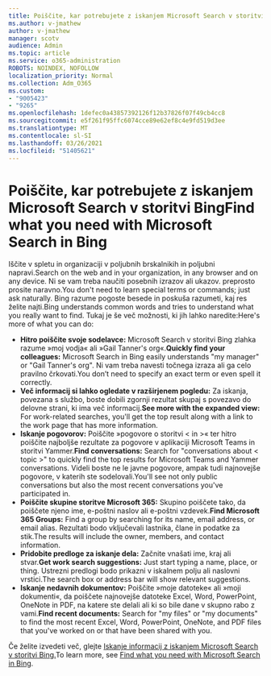 ```yaml
---
title: Poiščite, kar potrebujete z iskanjem Microsoft Search v storitvi Bing
ms.author: v-jmathew
author: v-jmathew
manager: scotv
audience: Admin
ms.topic: article
ms.service: o365-administration
ROBOTS: NOINDEX, NOFOLLOW
localization_priority: Normal
ms.collection: Adm_O365
ms.custom:
- "9005423"
- "9265"
ms.openlocfilehash: 1defec0a43857392126f12b37826f07f49cb4cc8
ms.sourcegitcommit: e5f261f95ffc6074cce89e62ef8c4e9fd519d3ee
ms.translationtype: MT
ms.contentlocale: sl-SI
ms.lasthandoff: 03/26/2021
ms.locfileid: "51405621"
---
```

# <a name="find-what-you-need-with-microsoft-search-in-bing"></a><span data-ttu-id="01f53-102">Poiščite, kar potrebujete z iskanjem Microsoft Search v storitvi Bing</span><span class="sxs-lookup"><span data-stu-id="01f53-102">Find what you need with Microsoft Search in Bing</span></span>

<span data-ttu-id="01f53-103">Iščite v spletu in organizaciji v poljubnih brskalnikih in poljubni napravi.</span><span class="sxs-lookup"><span data-stu-id="01f53-103">Search on the web and in your organization, in any browser and on any device.</span></span> <span data-ttu-id="01f53-104">Ni se vam treba naučiti posebnih izrazov ali ukazov. preprosto prosite naravno.</span><span class="sxs-lookup"><span data-stu-id="01f53-104">You don't need to learn special terms or commands; just ask naturally.</span></span> <span data-ttu-id="01f53-105">Bing razume pogoste besede in poskuša razumeti, kaj res želite najti.</span><span class="sxs-lookup"><span data-stu-id="01f53-105">Bing understands common words and tries to understand what you really want to find.</span></span> <span data-ttu-id="01f53-106">Tukaj je še več možnosti, ki jih lahko naredite:</span><span class="sxs-lookup"><span data-stu-id="01f53-106">Here's more of what you can do:</span></span>

- <span data-ttu-id="01f53-107">**Hitro poiščite svoje sodelavce:** Microsoft Search v storitvi Bing zlahka razume »moj vodja« ali »Gail Tanner's org«.</span><span class="sxs-lookup"><span data-stu-id="01f53-107">**Quickly find your colleagues:** Microsoft Search in Bing easily understands "my manager" or "Gail Tanner's org".</span></span> <span data-ttu-id="01f53-108">Ni vam treba navesti točnega izraza ali ga celo pravilno črkovati.</span><span class="sxs-lookup"><span data-stu-id="01f53-108">You don’t need to specify an exact term or even spell it correctly.</span></span>
- <span data-ttu-id="01f53-109">**Več informacij si lahko ogledate v razširjenem pogledu:** Za iskanja, povezana s službo, boste dobili zgornji rezultat skupaj s povezavo do delovne strani, ki ima več informacij.</span><span class="sxs-lookup"><span data-stu-id="01f53-109">**See more with the expanded view:** For work-related searches, you'll get the top result along with a link to the work page that has more information.</span></span>
- <span data-ttu-id="01f53-110">**Iskanje pogovorov:** Poiščite »pogovore o storitvi < in >« ter hitro poiščite najboljše rezultate za pogovore v aplikaciji Microsoft Teams in storitvi Yammer.</span><span class="sxs-lookup"><span data-stu-id="01f53-110">**Find conversations:** Search for "conversations about < topic >" to quickly find the top results for Microsoft Teams and Yammer conversations.</span></span> <span data-ttu-id="01f53-111">Videli boste ne le javne pogovore, ampak tudi najnovejše pogovore, v katerih ste sodelovali.</span><span class="sxs-lookup"><span data-stu-id="01f53-111">You'll see not only public conversations but also the most recent conversations you've participated in.</span></span>
- <span data-ttu-id="01f53-112">**Poiščite skupine storitve Microsoft 365:** Skupino poiščete tako, da poiščete njeno ime, e-poštni naslov ali e-poštni vzdevek.</span><span class="sxs-lookup"><span data-stu-id="01f53-112">**Find Microsoft 365 Groups:** Find a group by searching for its name, email address, or email alias.</span></span> <span data-ttu-id="01f53-113">Rezultati bodo vključevali lastnika, člane in podatke za stik.</span><span class="sxs-lookup"><span data-stu-id="01f53-113">The results will include the owner, members, and contact information.</span></span>
- <span data-ttu-id="01f53-114">**Pridobite predloge za iskanje dela:** Začnite vnašati ime, kraj ali stvar.</span><span class="sxs-lookup"><span data-stu-id="01f53-114">**Get work search suggestions:** Just start typing a name, place, or thing.</span></span> <span data-ttu-id="01f53-115">Ustrezni predlogi bodo prikazni v iskalnem polju ali naslovni vrstici.</span><span class="sxs-lookup"><span data-stu-id="01f53-115">The search box or address bar will show relevant suggestions.</span></span>
- <span data-ttu-id="01f53-116">**Iskanje nedavnih dokumentov:** Poiščite »moje datoteke« ali »moji dokumenti«, da poiščete najnovejše datoteke Excel, Word, PowerPoint, OneNote in PDF, na katere ste delali ali ki so bile dane v skupno rabo z vami.</span><span class="sxs-lookup"><span data-stu-id="01f53-116">**Find recent documents:** Search for "my files" or "my documents" to find the most recent Excel, Word, PowerPoint, OneNote, and PDF files that you've worked on or that have been shared with you.</span></span>

<span data-ttu-id="01f53-117">Če želite izvedeti več, glejte [Iskanje informacij z iskanjem Microsoft Search v storitvi Bing.](https://go.microsoft.com/fwlink/?linkid=2149027)</span><span class="sxs-lookup"><span data-stu-id="01f53-117">To learn more, see [Find what you need with Microsoft Search in Bing](https://go.microsoft.com/fwlink/?linkid=2149027).</span></span>
